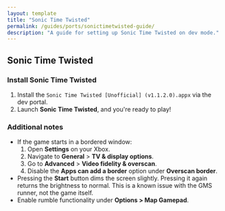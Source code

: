 ```yaml
---
layout: template
title: "Sonic Time Twisted"
permalink: /guides/ports/sonictimetwisted-guide/
description: "A guide for setting up Sonic Time Twisted on dev mode."
---
```


## Sonic Time Twisted

### Install Sonic Time Twisted
1. Install the `Sonic Time Twisted [Unofficial] (v1.1.2.0).appx` via the dev portal.
2. Launch **Sonic Time Twisted**, and you're ready to play!  

### Additional notes
- If the game starts in a bordered window:
  1. Open **Settings** on your Xbox.
  2. Navigate to **General** > **TV & display options**.
  3. Go to **Advanced** > **Video fidelity & overscan**.
  4. Disable the **Apps can add a border** option under **Overscan border**.
- Pressing the **Start** button dims the screen slightly. Pressing it again returns the brightness to normal. This is a known issue with the GMS runner, not the game itself.  
- Enable rumble functionality under **Options > Map Gamepad**.